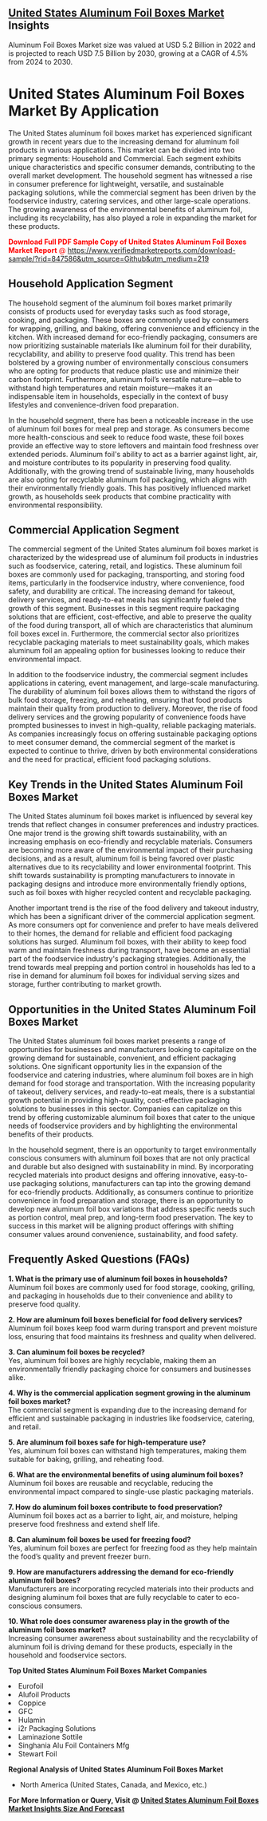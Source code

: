 <h2><a href="https://www.verifiedmarketreports.com/download-sample/?rid=847586&amp;utm_source=Github&amp;utm_medium=219" target="_blank">United States Aluminum Foil Boxes Market</a> Insights</h2><p>Aluminum Foil Boxes Market size was valued at USD 5.2 Billion in 2022 and is projected to reach USD 7.5 Billion by 2030, growing at a CAGR of 4.5% from 2024 to 2030.</p><p><h1>United States Aluminum Foil Boxes Market By Application</h1> <p>The United States aluminum foil boxes market has experienced significant growth in recent years due to the increasing demand for aluminum foil products in various applications. This market can be divided into two primary segments: Household and Commercial. Each segment exhibits unique characteristics and specific consumer demands, contributing to the overall market development. The household segment has witnessed a rise in consumer preference for lightweight, versatile, and sustainable packaging solutions, while the commercial segment has been driven by the foodservice industry, catering services, and other large-scale operations. The growing awareness of the environmental benefits of aluminum foil, including its recyclability, has also played a role in expanding the market for these products. <p><span class=""><span style="color: #ff0000;"><strong>Download Full PDF Sample Copy of United States Aluminum Foil Boxes Market Report</strong> @ </span><a href="https://www.verifiedmarketreports.com/download-sample/?rid=847586&amp;utm_source=Github&amp;utm_medium=219" target="_blank">https://www.verifiedmarketreports.com/download-sample/?rid=847586&amp;utm_source=Github&amp;utm_medium=219</a></span></p> <h2>Household Application Segment</h2> <p>The household segment of the aluminum foil boxes market primarily consists of products used for everyday tasks such as food storage, cooking, and packaging. These boxes are commonly used by consumers for wrapping, grilling, and baking, offering convenience and efficiency in the kitchen. With increased demand for eco-friendly packaging, consumers are now prioritizing sustainable materials like aluminum foil for their durability, recyclability, and ability to preserve food quality. This trend has been bolstered by a growing number of environmentally conscious consumers who are opting for products that reduce plastic use and minimize their carbon footprint. Furthermore, aluminum foil’s versatile nature—able to withstand high temperatures and retain moisture—makes it an indispensable item in households, especially in the context of busy lifestyles and convenience-driven food preparation. <p>In the household segment, there has been a noticeable increase in the use of aluminum foil boxes for meal prep and storage. As consumers become more health-conscious and seek to reduce food waste, these foil boxes provide an effective way to store leftovers and maintain food freshness over extended periods. Aluminum foil's ability to act as a barrier against light, air, and moisture contributes to its popularity in preserving food quality. Additionally, with the growing trend of sustainable living, many households are also opting for recyclable aluminum foil packaging, which aligns with their environmentally friendly goals. This has positively influenced market growth, as households seek products that combine practicality with environmental responsibility.</p> <h2>Commercial Application Segment</h2> <p>The commercial segment of the United States aluminum foil boxes market is characterized by the widespread use of aluminum foil products in industries such as foodservice, catering, retail, and logistics. These aluminum foil boxes are commonly used for packaging, transporting, and storing food items, particularly in the foodservice industry, where convenience, food safety, and durability are critical. The increasing demand for takeout, delivery services, and ready-to-eat meals has significantly fueled the growth of this segment. Businesses in this segment require packaging solutions that are efficient, cost-effective, and able to preserve the quality of the food during transport, all of which are characteristics that aluminum foil boxes excel in. Furthermore, the commercial sector also prioritizes recyclable packaging materials to meet sustainability goals, which makes aluminum foil an appealing option for businesses looking to reduce their environmental impact. <p>In addition to the foodservice industry, the commercial segment includes applications in catering, event management, and large-scale manufacturing. The durability of aluminum foil boxes allows them to withstand the rigors of bulk food storage, freezing, and reheating, ensuring that food products maintain their quality from production to delivery. Moreover, the rise of food delivery services and the growing popularity of convenience foods have prompted businesses to invest in high-quality, reliable packaging materials. As companies increasingly focus on offering sustainable packaging options to meet consumer demand, the commercial segment of the market is expected to continue to thrive, driven by both environmental considerations and the need for practical, efficient food packaging solutions.</p> <h2>Key Trends in the United States Aluminum Foil Boxes Market</h2> <p>The United States aluminum foil boxes market is influenced by several key trends that reflect changes in consumer preferences and industry practices. One major trend is the growing shift towards sustainability, with an increasing emphasis on eco-friendly and recyclable materials. Consumers are becoming more aware of the environmental impact of their purchasing decisions, and as a result, aluminum foil is being favored over plastic alternatives due to its recyclability and lower environmental footprint. This shift towards sustainability is prompting manufacturers to innovate in packaging designs and introduce more environmentally friendly options, such as foil boxes with higher recycled content and recyclable packaging. <p>Another important trend is the rise of the food delivery and takeout industry, which has been a significant driver of the commercial application segment. As more consumers opt for convenience and prefer to have meals delivered to their homes, the demand for reliable and efficient food packaging solutions has surged. Aluminum foil boxes, with their ability to keep food warm and maintain freshness during transport, have become an essential part of the foodservice industry's packaging strategies. Additionally, the trend towards meal prepping and portion control in households has led to a rise in demand for aluminum foil boxes for individual serving sizes and storage, further contributing to market growth.</p> <h2>Opportunities in the United States Aluminum Foil Boxes Market</h2> <p>The United States aluminum foil boxes market presents a range of opportunities for businesses and manufacturers looking to capitalize on the growing demand for sustainable, convenient, and efficient packaging solutions. One significant opportunity lies in the expansion of the foodservice and catering industries, where aluminum foil boxes are in high demand for food storage and transportation. With the increasing popularity of takeout, delivery services, and ready-to-eat meals, there is a substantial growth potential in providing high-quality, cost-effective packaging solutions to businesses in this sector. Companies can capitalize on this trend by offering customizable aluminum foil boxes that cater to the unique needs of foodservice providers and by highlighting the environmental benefits of their products. <p>In the household segment, there is an opportunity to target environmentally conscious consumers with aluminum foil boxes that are not only practical and durable but also designed with sustainability in mind. By incorporating recycled materials into product designs and offering innovative, easy-to-use packaging solutions, manufacturers can tap into the growing demand for eco-friendly products. Additionally, as consumers continue to prioritize convenience in food preparation and storage, there is an opportunity to develop new aluminum foil box variations that address specific needs such as portion control, meal prep, and long-term food preservation. The key to success in this market will be aligning product offerings with shifting consumer values around convenience, sustainability, and food safety.</p> <h2>Frequently Asked Questions (FAQs)</h2> <p><strong>1. What is the primary use of aluminum foil boxes in households?</strong><br> Aluminum foil boxes are commonly used for food storage, cooking, grilling, and packaging in households due to their convenience and ability to preserve food quality.</p> <p><strong>2. How are aluminum foil boxes beneficial for food delivery services?</strong><br> Aluminum foil boxes keep food warm during transport and prevent moisture loss, ensuring that food maintains its freshness and quality when delivered.</p> <p><strong>3. Can aluminum foil boxes be recycled?</strong><br> Yes, aluminum foil boxes are highly recyclable, making them an environmentally friendly packaging choice for consumers and businesses alike.</p> <p><strong>4. Why is the commercial application segment growing in the aluminum foil boxes market?</strong><br> The commercial segment is expanding due to the increasing demand for efficient and sustainable packaging in industries like foodservice, catering, and retail.</p> <p><strong>5. Are aluminum foil boxes safe for high-temperature use?</strong><br> Yes, aluminum foil boxes can withstand high temperatures, making them suitable for baking, grilling, and reheating food.</p> <p><strong>6. What are the environmental benefits of using aluminum foil boxes?</strong><br> Aluminum foil boxes are reusable and recyclable, reducing the environmental impact compared to single-use plastic packaging materials.</p> <p><strong>7. How do aluminum foil boxes contribute to food preservation?</strong><br> Aluminum foil boxes act as a barrier to light, air, and moisture, helping preserve food freshness and extend shelf life.</p> <p><strong>8. Can aluminum foil boxes be used for freezing food?</strong><br> Yes, aluminum foil boxes are perfect for freezing food as they help maintain the food’s quality and prevent freezer burn.</p> <p><strong>9. How are manufacturers addressing the demand for eco-friendly aluminum foil boxes?</strong><br> Manufacturers are incorporating recycled materials into their products and designing aluminum foil boxes that are fully recyclable to cater to eco-conscious consumers.</p> <p><strong>10. What role does consumer awareness play in the growth of the aluminum foil boxes market?</strong><br> Increasing consumer awareness about sustainability and the recyclability of aluminum foil is driving demand for these products, especially in the household and foodservice sectors.</p> </p><p><strong>Top United States Aluminum Foil Boxes Market Companies</strong></p><div data-test-id=""><p><li>Eurofoil</li><li> Alufoil Products</li><li> Coppice</li><li> GFC</li><li> Hulamin</li><li> i2r Packaging Solutions</li><li> Laminazione Sottile</li><li> Singhania Alu Foil Containers Mfg</li><li> Stewart Foil</li></p><div><strong>Regional Analysis of&nbsp;United States Aluminum Foil Boxes Market</strong></div><ul><li dir="ltr"><p dir="ltr">North America&nbsp;(United States, Canada, and Mexico, etc.)</p></li></ul><p><strong>For More Information or Query, Visit @&nbsp;</strong><strong><a href="https://www.verifiedmarketreports.com/product/aluminum-foil-boxes-market/?utm_source=Github&amp;utm_medium=219" target="_blank">United States Aluminum Foil Boxes Market Insights Size And Forecast</a></strong></p></div>
